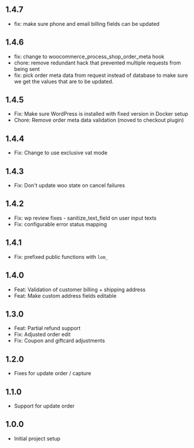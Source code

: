 ## 1.4.7

- fix: make sure phone and email billing fields can be updated

## 1.4.6

- fix: change to woocommerce_process_shop_order_meta hook
- chore: remove redundant hack that prevented multiple requests from being sent
- fix: pick order meta data from request instead of database to make sure we get the values that are to be updated.

## 1.4.5

- Fix: Make sure WordPress is installed with fixed version in Docker setup
- Chore: Remove order meta data validation (moved to checkout plugin)

## 1.4.4

- Fix: Change to use exclusive vat mode

## 1.4.3

- Fix: Don't update woo state on cancel failures

## 1.4.2

- Fix: wp review fixes - sanitize_text_field on user input texts
- Fix: configurable error status mapping

## 1.4.1

- Fix: prefixed public functions with `lom_`

## 1.4.0

- Feat: Validation of customer billing + shipping address
- Feat: Make custom address fields editable

## 1.3.0

- Feat: Partial refund support
- Fix: Adjusted order edit
- Fix: Coupon and giftcard adjustments

## 1.2.0

- Fixes for update order / capture

## 1.1.0

- Support for update order

## 1.0.0

- Initial project setup
